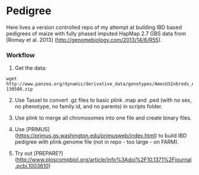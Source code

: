 Pedigree
========

Here lives a version controlled repo of my attempt at building IBD based pedigrees of maize with fully phased imputed HapMap 2.7 GBS data from [Romay et al. 2013] (http://genomebiology.com/2013/14/6/R55). 

### Workflow
1. Get the data: 
```
wget http://www.panzea.org/dynamic/derivative_data/genotypes/AmesUSInbreds_AllZeaGBSv1.0_imputed-130508.zip
```

2. Use Tassel to convert .gz files to basic plink .map and .ped (with no sex, no phenotype, no family id, and no parents) in scripts folder. 

3. Use plink to merge all chromosomes into one file and create binary files. 

4. Use [PRIMUS] (https://primus.gs.washington.edu/primusweb/index.html) to build IBD pedigree with plink.genome file (not in repo - too large - on FARM).

5. Try out [PREPARE?] (http://www.ploscompbiol.org/article/info%3Adoi%2F10.1371%2Fjournal.pcbi.1003610)
